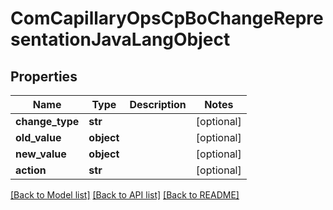 # ComCapillaryOpsCpBoChangeRepresentationJavaLangObject

## Properties
Name | Type | Description | Notes
------------ | ------------- | ------------- | -------------
**change_type** | **str** |  | [optional] 
**old_value** | **object** |  | [optional] 
**new_value** | **object** |  | [optional] 
**action** | **str** |  | [optional] 

[[Back to Model list]](../README.md#documentation-for-models) [[Back to API list]](../README.md#documentation-for-api-endpoints) [[Back to README]](../README.md)

